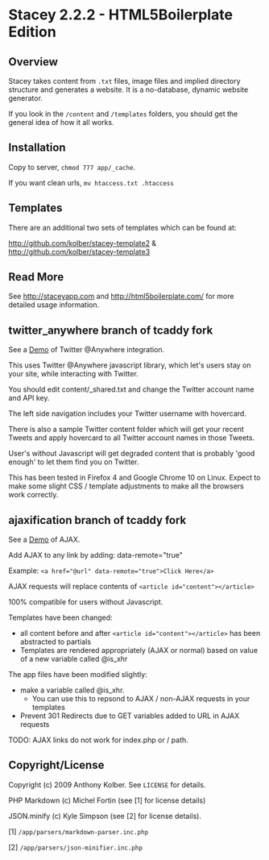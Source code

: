 # Stacey 2.2.2 - HTML5Boilerplate Edition

## Overview
Stacey takes content from `.txt` files, image files and implied directory structure and generates a website.
It is a no-database, dynamic website generator.

If you look in the `/content` and `/templates` folders, you should get the general idea of how it all works.

## Installation

Copy to server, `chmod 777 app/_cache`.

If you want clean urls, `mv htaccess.txt .htaccess`

## Templates

There are an additional two sets of templates which can be found at:

<http://github.com/kolber/stacey-template2> &
<http://github.com/kolber/stacey-template3>

## Read More

See <http://staceyapp.com> and <http://html5boilerplate.com/> for more detailed usage information.

## twitter_anywhere branch of tcaddy fork

See a <a href="http://www.teddycaddy.com/stacey/twitter_anywhere/?/twitter/" target="_blank">Demo</a> of Twitter @Anywhere integration.

This uses Twitter @Anywhere javascript library, which let's users stay on your site, while interacting with Twitter.

You should edit content/_shared.txt and change the Twitter account name and API key.

The left side navigation includes your Twitter username with hovercard.

There is also a sample Twitter content folder which will get your recent Tweets and apply hovercard to all Twitter account names in those Tweets.

User's without Javascript will get degraded content that is probably 'good enough' to let them find you on Twitter.

This has been tested in Firefox 4 and Google Chrome 10 on Linux.  Expect to make some slight CSS / template adjustments to make all the browsers work correctly.

## ajaxification branch of tcaddy fork

See a <a href="http://www.teddycaddy.com/stacey/ajaxification/" target="_blank">Demo</a> of AJAX.

Add AJAX to any link by adding: data-remote="true"

Example:  `<a href="@url" data-remote="true">Click Here</a>`

AJAX requests will replace contents of `<article id="content"></article>`

100% compatible for users without Javascript.

Templates have been changed:

  *  all content before and after `<article id="content"></article>` has been abstracted to partials
  * Templates are rendered appropriately (AJAX or normal) based on value of a new variable called @is_xhr

The app files have been modified slightly:

  *  make a variable called @is_xhr.  
     * You can use this to repsond to AJAX / non-AJAX requests in your templates
  *  Prevent 301 Redirects due to GET variables added to URL in AJAX requests
  
TODO:  AJAX links do not work for index.php or / path.

## Copyright/License

Copyright (c) 2009 Anthony Kolber. See `LICENSE` for details.

PHP Markdown (c) Michel Fortin (see [1] for license details)

JSON.minify  (c) Kyle Simpson (see [2] for license details).


[1] `/app/parsers/markdown-parser.inc.php`

[2] `/app/parsers/json-minifier.inc.php`
